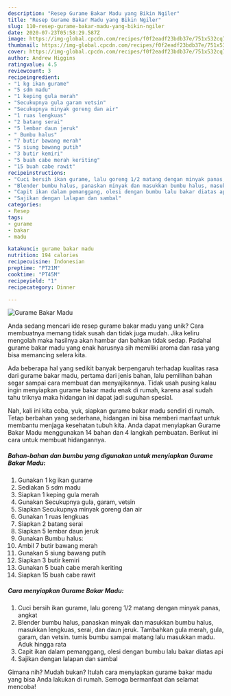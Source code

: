```yaml
---
description: "Resep Gurame Bakar Madu yang Bikin Ngiler"
title: "Resep Gurame Bakar Madu yang Bikin Ngiler"
slug: 110-resep-gurame-bakar-madu-yang-bikin-ngiler
date: 2020-07-23T05:58:29.587Z
image: https://img-global.cpcdn.com/recipes/f0f2eadf23bdb37e/751x532cq70/gurame-bakar-madu-foto-resep-utama.jpg
thumbnail: https://img-global.cpcdn.com/recipes/f0f2eadf23bdb37e/751x532cq70/gurame-bakar-madu-foto-resep-utama.jpg
cover: https://img-global.cpcdn.com/recipes/f0f2eadf23bdb37e/751x532cq70/gurame-bakar-madu-foto-resep-utama.jpg
author: Andrew Higgins
ratingvalue: 4.5
reviewcount: 3
recipeingredient:
- "1 kg ikan gurame"
- "5 sdm madu"
- "1 keping gula merah"
- "Secukupnya gula garam vetsin"
- "Secukupnya minyak goreng dan air"
- "1 ruas lengkuas"
- "2 batang serai"
- "5 lembar daun jeruk"
- " Bumbu halus"
- "7 butir bawang merah"
- "5 siung bawang putih"
- "3 butir kemiri"
- "5 buah cabe merah keriting"
- "15 buah cabe rawit"
recipeinstructions:
- "Cuci bersih ikan gurame, lalu goreng 1/2 matang dengan minyak panas, angkat"
- "Blender bumbu halus, panaskan minyak dan masukkan bumbu halus, masukkan lengkuas, serai, dan daun jeruk. Tambahkan gula merah, gula, garam, dan vetsin. tumis bumbu sampai matang lalu masukkan madu. Aduk hingga rata"
- "Capit ikan dalam pemanggang, olesi dengan bumbu lalu bakar diatas api"
- "Sajikan dengan lalapan dan sambal"
categories:
- Resep
tags:
- gurame
- bakar
- madu

katakunci: gurame bakar madu 
nutrition: 194 calories
recipecuisine: Indonesian
preptime: "PT21M"
cooktime: "PT45M"
recipeyield: "1"
recipecategory: Dinner

---
```



![Gurame Bakar Madu](https://img-global.cpcdn.com/recipes/f0f2eadf23bdb37e/751x532cq70/gurame-bakar-madu-foto-resep-utama.jpg)

Anda sedang mencari ide resep gurame bakar madu yang unik? Cara membuatnya memang tidak susah dan tidak juga mudah. Jika keliru mengolah maka hasilnya akan hambar dan bahkan tidak sedap. Padahal gurame bakar madu yang enak harusnya sih memiliki aroma dan rasa yang bisa memancing selera kita.



Ada beberapa hal yang sedikit banyak berpengaruh terhadap kualitas rasa dari gurame bakar madu, pertama dari jenis bahan, lalu pemilihan bahan segar sampai cara membuat dan menyajikannya. Tidak usah pusing kalau ingin menyiapkan gurame bakar madu enak di rumah, karena asal sudah tahu triknya maka hidangan ini dapat jadi suguhan spesial.


Nah, kali ini kita coba, yuk, siapkan gurame bakar madu sendiri di rumah. Tetap berbahan yang sederhana, hidangan ini bisa memberi manfaat untuk membantu menjaga kesehatan tubuh kita. Anda dapat menyiapkan Gurame Bakar Madu menggunakan 14 bahan dan 4 langkah pembuatan. Berikut ini cara untuk membuat hidangannya.

<!--inarticleads1-->

##### Bahan-bahan dan bumbu yang digunakan untuk menyiapkan Gurame Bakar Madu:

1. Gunakan 1 kg ikan gurame
1. Sediakan 5 sdm madu
1. Siapkan 1 keping gula merah
1. Gunakan Secukupnya gula, garam, vetsin
1. Siapkan Secukupnya minyak goreng dan air
1. Gunakan 1 ruas lengkuas
1. Siapkan 2 batang serai
1. Siapkan 5 lembar daun jeruk
1. Gunakan  Bumbu halus:
1. Ambil 7 butir bawang merah
1. Gunakan 5 siung bawang putih
1. Siapkan 3 butir kemiri
1. Gunakan 5 buah cabe merah keriting
1. Siapkan 15 buah cabe rawit




<!--inarticleads2-->

##### Cara menyiapkan Gurame Bakar Madu:

1. Cuci bersih ikan gurame, lalu goreng 1/2 matang dengan minyak panas, angkat
1. Blender bumbu halus, panaskan minyak dan masukkan bumbu halus, masukkan lengkuas, serai, dan daun jeruk. Tambahkan gula merah, gula, garam, dan vetsin. tumis bumbu sampai matang lalu masukkan madu. Aduk hingga rata
1. Capit ikan dalam pemanggang, olesi dengan bumbu lalu bakar diatas api
1. Sajikan dengan lalapan dan sambal




Gimana nih? Mudah bukan? Itulah cara menyiapkan gurame bakar madu yang bisa Anda lakukan di rumah. Semoga bermanfaat dan selamat mencoba!
